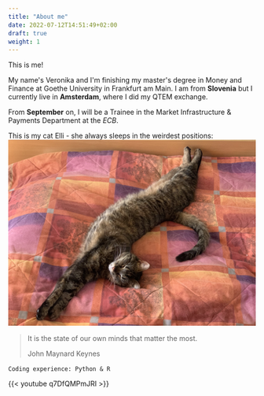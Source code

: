 ```yaml
---
title: "About me"
date: 2022-07-12T14:51:49+02:00
draft: true
weight: 1
---
```

This is me!

My name's Veronika and I'm finishing my master's degree in Money and Finance at Goethe University in Frankfurt am Main. I am from **Slovenia** but I currently live in **Amsterdam**, where I did my QTEM exchange.

From **September** on, I will be a Trainee in the Market Infrastructure & Payments Department at the _ECB_.


<!-- This is how you insert a picture, the document has to be in the content file-->
This is my cat Elli - she always sleeps in the weirdest positions:
![elli](Elli.jpeg)


<!-- This is how you make a quote -->
>It is the state of our own minds that matter the most.
>
>John Maynard Keynes

<!-- Code Block: You can use codeblocks (backtick) to show users how you wrote your code! -->
```
Coding experience: Python & R
```

{{< youtube q7DfQMPmJRI >}}
